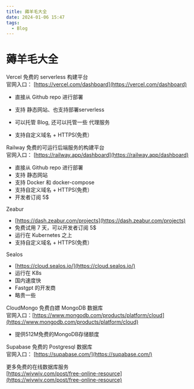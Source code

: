 ```yaml
---
title: 薅羊毛大全
date: 2024-01-06 15:47
tags:
  - Blog
---
```

# 薅羊毛大全

Vercel 免费的 serverless 构建平台  
官网入口： [https://vercel.com/dashboard](https://vercel.com/dashboard)

- 直接从 Github repo 进行部署
- 支持 静态网站、也支持部署serverless

- 可以托管 Blog, 还可以托管一些 代理服务

- 支持自定义域名 + HTTPS(免费）

Railway 免费的可运行后端服务的构建平台  
官网入口： [https://railway.app/dashboard](https://railway.app/dashboard)

- 直接从 Github repo 进行部署
- 支持 静态网站
- 支持 Docker 和 docker-compose
- 支持自定义域名 + HTTPS(免费）
- 开发者订阅 5$

Zeabur

- [https://dash.zeabur.com/projects](https://dash.zeabur.com/projects)
- 免费试用 7 天，可以开发者订阅 5$
- 运行在 Kubernetes 之上
- 支持自定义域名 + HTTPS(免费）

Sealos

- [https://cloud.sealos.io/](https://cloud.sealos.io/)
- 运行在 K8s
- 国内速度快
- Fastgpt 的开发商
- 略贵一些

CloudMongo 免费白嫖 MongoDB 数据库  
官网入口：[https://www.mongodb.com/products/platform/cloud](https://www.mongodb.com/products/platform/cloud)

- 提供512M免费的MongoDB存储额度

Supabase 免费的 Postgresql 数据库  
官网入口： [https://supabase.com/](https://supabase.com/)

更多免费的在线数据库服务  
[https://wivwiv.com/post/free-online-resource](https://wivwiv.com/post/free-online-resource)